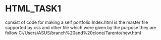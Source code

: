 # HTML_TASK1
consist of code for making a self portfolio
Index.html is the master file
supported by css and other file which were given by the purpose they are follow
C:/Users/ASUS/branch%20and%20clone/Tarento/new.html


